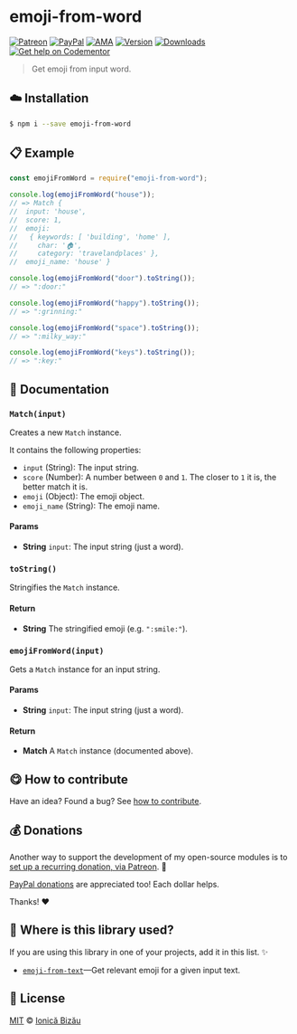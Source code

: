 
# emoji-from-word

 [![Patreon](https://img.shields.io/badge/Support%20me%20on-Patreon-%23e6461a.svg)][paypal-donations] [![PayPal](https://img.shields.io/badge/%24-paypal-f39c12.svg)][paypal-donations] [![AMA](https://img.shields.io/badge/ask%20me-anything-1abc9c.svg)](https://github.com/IonicaBizau/ama) [![Version](https://img.shields.io/npm/v/emoji-from-word.svg)](https://www.npmjs.com/package/emoji-from-word) [![Downloads](https://img.shields.io/npm/dt/emoji-from-word.svg)](https://www.npmjs.com/package/emoji-from-word) [![Get help on Codementor](https://cdn.codementor.io/badges/get_help_github.svg)](https://www.codementor.io/johnnyb?utm_source=github&utm_medium=button&utm_term=johnnyb&utm_campaign=github)

> Get emoji from input word.

## :cloud: Installation

```sh
$ npm i --save emoji-from-word
```


## :clipboard: Example



```js
const emojiFromWord = require("emoji-from-word");

console.log(emojiFromWord("house"));
// => Match {
//  input: 'house',
//  score: 1,
//  emoji:
//   { keywords: [ 'building', 'home' ],
//     char: '🏠',
//     category: 'travelandplaces' },
//  emoji_name: 'house' }

console.log(emojiFromWord("door").toString());
// => ":door:"

console.log(emojiFromWord("happy").toString());
// => ":grinning:"

console.log(emojiFromWord("space").toString());
// => ":milky_way:"

console.log(emojiFromWord("keys").toString());
// => ":key:"
```

## :memo: Documentation


### `Match(input)`
Creates a new `Match` instance.

It contains the following properties:

 - `input` (String): The input string.
 - `score` (Number): A number between `0` and `1`. The closer to `1` it is, the better match it is.
 - `emoji` (Object): The emoji object.
 - `emoji_name` (String): The emoji name.

#### Params
- **String** `input`: The input string (just a word).

### `toString()`
Stringifies the `Match` instance.

#### Return
- **String** The stringified emoji (e.g. `":smile:"`).

### `emojiFromWord(input)`
Gets a `Match` instance for an input string.

#### Params
- **String** `input`: The input string (just a word).

#### Return
- **Match** A `Match` instance (documented above).



## :yum: How to contribute
Have an idea? Found a bug? See [how to contribute][contributing].

## :moneybag: Donations

Another way to support the development of my open-source modules is
to [set up a recurring donation, via Patreon][patreon]. :rocket:

[PayPal donations][paypal-donations] are appreciated too! Each dollar helps.

Thanks! :heart:

## :dizzy: Where is this library used?
If you are using this library in one of your projects, add it in this list. :sparkles:


 - [`emoji-from-text`](https://github.com/IonicaBizau/emoji-from-text#readme)—Get relevant emoji for a given input text.

## :scroll: License

[MIT][license] © [Ionică Bizău][website]

[patreon]: https://www.patreon.com/ionicabizau
[paypal-donations]: https://www.paypal.com/cgi-bin/webscr?cmd=_s-xclick&hosted_button_id=RVXDDLKKLQRJW
[donate-now]: http://i.imgur.com/6cMbHOC.png

[license]: http://showalicense.com/?fullname=Ionic%C4%83%20Biz%C4%83u%20%3Cbizauionica%40gmail.com%3E%20(http%3A%2F%2Fionicabizau.net)&year=2015#license-mit
[website]: http://ionicabizau.net
[contributing]: /CONTRIBUTING.md
[docs]: /DOCUMENTATION.md
